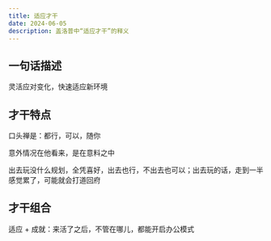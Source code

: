 ```yaml
---
title: 适应才干
date: 2024-06-05
description: 盖洛普中“适应才干”的释义
---
```


## 一句话描述

灵活应对变化，快速适应新环境

## 才干特点

口头禅是：都行，可以，随你

意外情况在他看来，是在意料之中

出去玩没什么规划，全凭喜好，出去也行，不出去也可以；出去玩的话，走到一半感觉累了，可能就会打道回府

## 才干组合

适应 + 成就：来活了之后，不管在哪儿，都能开启办公模式